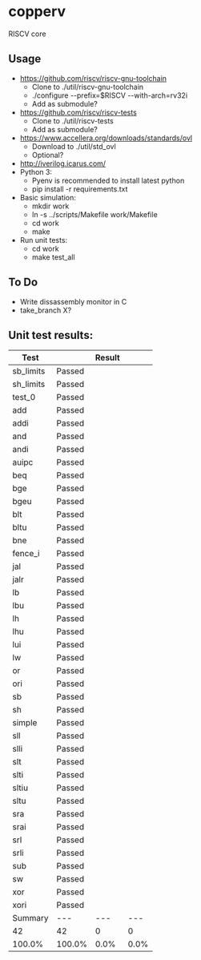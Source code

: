 # copperv
RISCV core

## Usage
- https://github.com/riscv/riscv-gnu-toolchain
  - Clone to ./util/riscv-gnu-toolchain
  - ./configure --prefix=$RISCV --with-arch=rv32i
  - Add as submodule?
- https://github.com/riscv/riscv-tests
  - Clone to ./util/riscv-tests
  - Add as submodule?
- https://www.accellera.org/downloads/standards/ovl
  - Download to ./util/std_ovl
  - Optional?
- http://iverilog.icarus.com/
- Python 3:
  - Pyenv is recommended to install latest python
  - pip install -r requirements.txt
- Basic simulation:
  - mkdir work
  - ln -s ../scripts/Makefile work/Makefile
  - cd work
  - make
- Run unit tests:
  - cd work
  - make test_all

## To Do
- Write dissassembly monitor in C
- take_branch X?

## Unit test results:

| Test      |        | Result   |      |
|-----------|--------|----------|------|
| sb_limits | Passed |          |      |
| sh_limits | Passed |          |      |
| test_0    | Passed |          |      |
| add       | Passed |          |      |
| addi      | Passed |          |      |
| and       | Passed |          |      |
| andi      | Passed |          |      |
| auipc     | Passed |          |      |
| beq       | Passed |          |      |
| bge       | Passed |          |      |
| bgeu      | Passed |          |      |
| blt       | Passed |          |      |
| bltu      | Passed |          |      |
| bne       | Passed |          |      |
| fence_i   | Passed |          |      |
| jal       | Passed |          |      |
| jalr      | Passed |          |      |
| lb        | Passed |          |      |
| lbu       | Passed |          |      |
| lh        | Passed |          |      |
| lhu       | Passed |          |      |
| lui       | Passed |          |      |
| lw        | Passed |          |      |
| or        | Passed |          |      |
| ori       | Passed |          |      |
| sb        | Passed |          |      |
| sh        | Passed |          |      |
| simple    | Passed |          |      |
| sll       | Passed |          |      |
| slli      | Passed |          |      |
| slt       | Passed |          |      |
| slti      | Passed |          |      |
| sltiu     | Passed |          |      |
| sltu      | Passed |          |      |
| sra       | Passed |          |      |
| srai      | Passed |          |      |
| srl       | Passed |          |      |
| srli      | Passed |          |      |
| sub       | Passed |          |      |
| sw        | Passed |          |      |
| xor       | Passed |          |      |
| xori      | Passed |          |      |
| Summary   | ---    | ---      | ---  |
| 42        | 42     | 0        | 0    |
| 100.0%    | 100.0% | 0.0%     | 0.0% |

